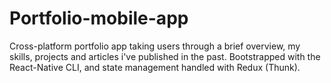 # Portfolio-mobile-app

Cross-platform portfolio app taking users through a brief overview, my skills, projects and articles i've published in the past. Bootstrapped with the React-Native CLI, and state management handled with Redux (Thunk).
